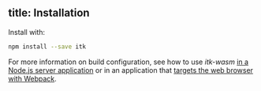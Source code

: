 title: Installation
---

Install with:

```bash
npm install --save itk
```

For more information on build configuration, see how to use *itk-wasm* [in a
Node.js server application](../examples/node_io.html) or in an application that
[targets the web browser with Webpack](../examples/webpack.html).

